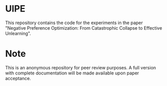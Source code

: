 # UIPE
This repository contains the code for the experiments in the paper "Negative Preference Optimization: From Catastrophic Collapse to Effective Unlearning".
# Note
This is an anonymous repository for peer review purposes. A full version with complete documentation will be made available upon paper acceptance.
